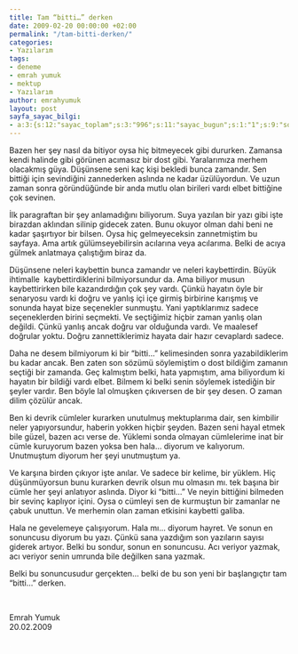 ```yaml
---
title: Tam “bitti…” derken
date: 2009-02-20 00:00:00 +02:00
permalink: "/tam-bitti-derken/"
categories:
- Yazılarım
tags:
- deneme
- emrah yumuk
- mektup
- Yazılarım
author: emrahyumuk
layout: post
sayfa_sayac_bilgi:
- a:3:{s:12:"sayac_toplam";s:3:"996";s:11:"sayac_bugun";s:1:"1";s:9:"son_okuma";s:10:"1363991017";}
---
```


Bazen her şey nasıl da bitiyor oysa hiç bitmeyecek gibi dururken. Zamansa kendi halinde gibi görünen acımasız bir dost gibi. Yaralarımıza merhem olacakmış güya. Düşünsene seni kaç kişi bekledi bunca zamandır. Sen bittiği için sevindiğini zannederken aslında ne kadar üzülüyordun. Ve uzun zaman sonra göründüğünde bir anda mutlu olan birileri vardı elbet bittiğine çok sevinen.

İlk paragraftan bir şey anlamadığını biliyorum. Suya yazılan bir yazı gibi işte birazdan aklından silinip gidecek zaten. Bunu okuyor olman dahi beni ne kadar şaşırtıyor bir bilsen. Oysa hiç gelmeyeceksin zannetmiştim bu sayfaya. Ama artık gülümseyebilirsin acılarına veya acılarıma. Belki de acıya gülmek anlatmaya çalıştığım biraz da.

<!--more-->

Düşünsene neleri kaybettin bunca zamandır ve neleri kaybettirdin. Büyük ihtimalle  kaybettirdiklerini bilmiyorsundur da. Ama biliyor musun kaybettirirken bile kazandırdığın çok şey vardı. Çünkü hayatın öyle bir senaryosu vardı ki doğru ve yanlış içi içe girmiş birbirine karışmış ve sonunda hayat bize seçenekler sunmuştu. Yani yaptıklarımız sadece seçeneklerden birini seçmekti. Ve seçtiğimiz hiçbir zaman yanlış olan değildi. Çünkü yanlış ancak doğru var olduğunda vardı. Ve maalesef doğrular yoktu. Doğru zannettiklerimiz hayata dair hazır cevaplardı sadece.

Daha ne desem bilmiyorum ki bir &#8220;bitti&#8230;&#8221; kelimesinden sonra yazabildiklerim bu kadar ancak. Ben zaten son sözümü söylemiştim o dost bildiğim zamanın seçtiği bir zamanda. Geç kalmıştım belki, hata yapmıştım, ama biliyordum ki hayatın bir bildiği vardı elbet. Bilmem ki belki senin söylemek istediğin bir şeyler vardır. Ben böyle lal olmuşken çıkıversen de bir şey desen. O zaman dilim çözülür ancak.

Ben ki devrik cümleler kurarken unutulmuş mektuplarıma dair, sen kimbilir neler yapıyorsundur, haberin yokken hiçbir şeyden. Bazen seni hayal etmek bile güzel, bazen acı verse de. Yüklemi sonda olmayan cümlelerime inat bir cümle kuruyorum bazen yoksa ben hala&#8230; diyorum ve kalıyorum. Unutmuştum diyorum her şeyi unutmuştum ya.

Ve karşına birden çıkıyor işte anılar. Ve sadece bir kelime, bir yüklem. Hiç düşünmüyorsun bunu kurarken devrik olsun mu olmasın mı. tek başına bir cümle her şeyi anlatıyor aslında. Diyor ki &#8220;bitti&#8230;&#8221; Ve neyin bittiğini bilmeden bir sevinç kaplıyor içini. Oysa o cümleyi sen de kurmuştun bir zamanlar ne çabuk unuttun. Ve merhemin olan zaman etkisini kaybetti galiba.

Hala ne gevelemeye çalışıyorum. Hala mı&#8230; diyorum hayret. Ve sonun en sonuncusu diyorum bu yazı. Çünkü sana yazdığım son yazıların sayısı giderek artıyor. Belki bu sondur, sonun en sonuncusu. Acı veriyor yazmak, acı veriyor senin umrunda bile değilken sana yazmak.

Belki bu sonuncusudur gerçekten&#8230; belki de bu son yeni bir başlangıçtır tam &#8220;bitti&#8230;&#8221; derken.

<span style="color: #ffffff;">.</span>

Emrah Yumuk  
20.02.2009

<span style="color: #ffffff;">.</span>